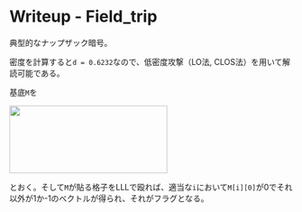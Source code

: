 # Writeup - Field_trip
典型的なナップザック暗号。

密度を計算すると`d = 0.6232`なので、低密度攻撃（LO法, CLOS法）を用いて解読可能である。

基底`M`を

<img src="https://user-images.githubusercontent.com/46185629/116289030-0f31fa80-a7cd-11eb-970d-66b1b48774d7.png" width="280" height="120">

とおく。そして`M`が貼る格子をLLLで殴れば、適当な`i`において`M[i][0]`が0でそれ以外が1か-1のベクトルが得られ、それがフラグとなる。
